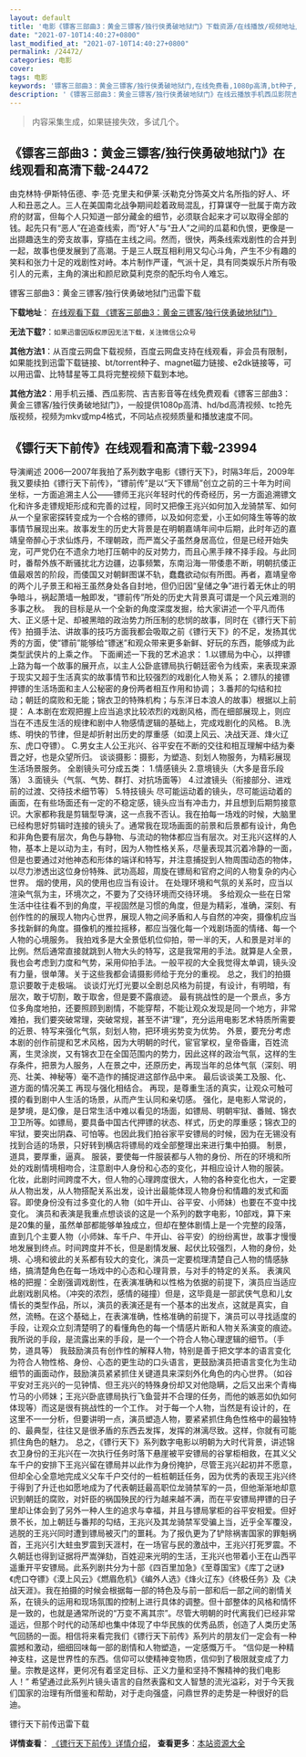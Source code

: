 ```yaml
---
layout: default
title: '电影《镖客三部曲3：黄金三镖客/独行侠勇破地狱门》下载资源/在线播放/视频地址/1080p/高清/蓝光'
date: "2021-07-10T14:40:27+0800"
last_modified_at: "2021-07-10T14:40:27+0800"
permalink: /24472/
categories: 电影
cover:
tags: 电影
keywords: '镖客三部曲3：黄金三镖客/独行侠勇破地狱门,在线免费看,1080p高清,bt种子,torrent,百度云盘,magnet,磁力链,迅雷下载资源'
description: '《镖客三部曲3：黄金三镖客/独行侠勇破地狱门》在线云播放手机西瓜影院吉吉影音免费看，1080p高清bd/hd未删减完整版和tc抢先枪版，mkv/mp4格式，附带bt/torrent种子、magnet/磁力链、百度云盘、网盘资源迅雷下载链接'
---
```


>内容采集生成，如果链接失效，多试几个。


## 《镖客三部曲3：黄金三镖客/独行侠勇破地狱门》在线观看和高清下载-24472

由克林特·伊斯特伍德、李·范&middot;克里夫和伊莱·沃勒克分饰英文片名所指的好人、坏人和丑恶之人。三人在美国南北战争期间趁着政局混乱，打算谋夺一批属于南方政府的财富，但每个人只知道一部分藏金的细节，必须联合起来才可以取得全部的钱。起先只有&ldquo;恶人”在追查线索，而&ldquo;好人”与&ldquo;丑人”之间的瓜葛和仇恨，更像是一出撷趣迭生的旁支故事，穿插在主线之间。然而，很快，两条线索戏剧性的合并到一起，故事也便发展到了高潮。于是三人既互相利用又勾心斗角，产生不少有趣的笑料和张力十足的戏剧性对峙。本片制作严谨，气派十足，具有同类娱乐片所有吸引人的元素，主角的演出和颜尼欧莫利克奈的配乐均令人难忘。


镖客三部曲3：黄金三镖客/独行侠勇破地狱门迅雷下载

**下载地址**： [在线观看下载 《镖客三部曲3：黄金三镖客/独行侠勇破地狱门》](https://www.993dy.com//vod-detail-id-23718.html) 


**无法下载?**：`如果迅雷因版权原因无法下载，关注微信公众号 `

**其他方法1**：从百度云网盘下载视频，百度云网盘支持在线观看，非会员有限制，如果能找到迅雷下载链接、bt/torrent种子、magnet磁力链接、e2dk链接等，可以用迅雷、比特彗星等工具将完整视频下载到本地。

**其他方法2**：用手机云播、西瓜影院、吉吉影音等在线免费观看《镖客三部曲3：黄金三镖客/独行侠勇破地狱门》，一般提供1080p高清、hd/bd高清视频、tc抢先版视频，视频为mkv或mp4格式，不同站点视频质量和播放速度不同。


## 《镖行天下前传》在线观看和高清下载-23994

导演阐述 2006—2007年我拍了系列数字电影《镖行天下》，时隔3年后，2009年我又要续拍《镖行天下前传》，“镖前传&rdquo;是以“天下镖局”创立之前的三十年为时间坐标，一方面追溯主人公&mdash;—镖师王兆兴年轻时代的传奇经历，另一方面追溯镖文化和许多走镖规矩形成和完善的过程，同时又把像王兆兴如何加入龙骑禁军、如何从一个皇家密探转变成为一个合格的镖师，以及如何恋爱，小王如何降生等等的故事情节展现出来。故事发生的历史大背景是在明朝嘉靖年间中后期，此时年迈的嘉靖皇帝醉心于求仙炼丹，不理朝政，而严嵩父子虽然身居高位，但是已经开始失宠，可严党仍在不遗余力地打压朝中的反对势力，而且心黑手辣不择手段。与此同时，番帮外族不断骚扰北方边疆，边事频繁，东南沿海一带倭患不断，明朝抗倭正值最艰苦的阶段，而倭国又对朝鲜图谋不轨，蠢蠢欲动似有所图。再者，嘉靖皇帝的两个儿子景王和裕王虽然身处各自封地，但仍旧因&ldquo;皇储之争”进行着无休止的明争暗斗，祸起萧墙一触即发，“镖前传&rdquo;所处的历史大背景真可谓是一个风云难测的多事之秋。　我的目标是从一个全新的角度深度发掘，给大家讲述一个平凡而伟大、正义感十足、却被黑暗的政治势力所压制的悲悯的故事，同时在《镖行天下前传》拍摄手法、讲故事的技巧方面我都会吸取之前《镖行天下》的不足，发扬其优秀的方面，使&ldquo;镖前”能够给&ldquo;镖迷”和观众带来更多新鲜、好玩的东西，能够成为此类型武侠片的上乘之作。 下面阐述一下我的艺术追求： 1.以镖局为中心，以押镖上路为每一个故事的展开点，以主人公卧底镖局执行朝廷密令为线索，来表现来源于现实又超于生活真实的故事情节和比较强烈的戏剧化人物关系； 2.镖队的接镖押镖的生活场面和主人公秘密的身份两者相互作用和协调； 3.番邦的勾结和拉动；朝廷的腐败和无能；锦衣卫的特殊机构；与东洋日本浪人的故事）根据以上前提： A.本剧在宏观把握上应当追求比较浓烈的戏剧风格，而在细部展现上，则应当在不违反生活的规律和剧中人物感情逻辑的基础上，完成戏剧化的风格。 B.洗练、明快的节律，但是却折射出历史的厚重感（如漠上风云、决战天涯、烽火辽东、虎口夺镖）。 C.男女主人公王兆兴、谷平安在不断的交往和相互理解中结为秦晋之好，也是众望所归。 谈谈摄影：摄影，为塑造、刻划人物服务，为精彩展现生活场景服务。 全剧镜头可分成五类： 1.情感镜头 2.意境镜头（大多是音乐段落） 3.面镜头（气氛、气势、群打、对抗场面等） 4.过渡镜头（衔接部分、进戏前的过渡、交待技术细节等） 5.特技镜头 尽可能运动着的镜头，尽可能运动着的画面，在有些场面还有一定的不稳定感，镜头应当有冲击力，并且想到后期剪接意识。大家都称我是剪辑型导演，这一点我不否认。我在拍每一场戏的时候，大脑里已经构思好剪辑时连接的镜头了。通常我在现场画面的前景和后景都有设计，角色和非角色要有层次，角色与静物、与流动的物体都应当有层次。对王兆兴这样的人物，基本上是以动为主，有时，因为人物性格关系，尽量表现其沉着冷静的一面，但是也要通过对他神态和形体的端详和特写，并注意捕捉到人物周围动态的物体，以尽力渗透出这位身份特殊、武功高超，周旋在镖局和官府之间的人物复杂的内心世界。 烟的使用，风的使用也应当有设计。 在处理环境和气氛的关系时，应当以渲染气氛为主，环境次之，不要为了交待环境而交待环境。 多给观众一些在日常生活中往往看不到的角度，平视固然是习惯的角度，但是为精彩，准确，深刻、有创作性的的展现人物内心世界，展现人物之间矛盾和人与自然的冲突，摄像机应当多找新鲜的角度。摄像机的推拉摇移，都应当强化每一个戏剧场面的情绪、每一个人物的心境服务。 我拍戏多是大全景低机位仰拍，带一半的天，人和景是对半的比例。然后通常直接就跳到人物大头的特写，这是我常用的手法。就算是人全景，我也会考虑到力度和气势，采用仰拍手法。一般平视的大全我觉得太单调，镜头没有力量，很单薄。关于这些我都会请摄影师给于充分的重视。 总之，我们的拍摄意识要敢于走极端。 谈谈灯光灯光要以全剧总风格为前提，有设计，有明暗，有层次，敢于切割，敢于取舍，但是要不露痕迹。 最有挑战性的是一个景点，多方位多角度地拍，还要照顾到剧情，不能穿帮，不能让观众发现是同一个地方，非常难拍，我们要突破常理，突破常规，甚至不讲“理&rdquo;，充分运用电影艺术特质所需要的近景、特写来强化气氛，刻划人物，把环境劣势变为优势。 外景，要充分考虑本剧的创作前提和艺术风格，因为大明朝的时代，宦官掌权，皇帝昏庸，百姓流离，生灵涂炭，又有锦衣卫在全国范围内的势力，因此这样的政治气氛，这样的生存条件，把景为人服务，人在景之中，还原历史，再现当年的总体气氛（深刻、明亮、壮美、神秘等）毫不造作的捕捉进这部作品中来。 最后谈谈美工及服、化、道方面的情况美工 再现与强化相结合。 再现，是尊重生活的真实，让观众可触可摸的看到剧中人生活的场景，从而产生认同和亲切感。 强化，是电影人常说的，是梦境，是幻像，是日常生活中难以看见的场面，如镖局、明朝牢狱、番贼、锦衣卫卫所等。如镖局，要具备中国古代押镖的状态、样式，历史的厚重感；锦衣卫的牢狱，要突出阴森、可怕等。也因此我们拍谷家平安镖局的时候，因为在无锡没有找到合适的场景，只好转到横店将镖局的戏全部整理出来进行集中拍摄。 制景，道具，要厚重，逼真。 服装，要使每一件服装都与人物的身份、所在的环境和所处的戏剧情境相吻合，注意剧中人身份和心态的变化，并相应设计人物的服装。 化妆，此剧时间跨度不大，但人物的心理跨度很大，人物的各种变化也大，一定要从人物出发，从人物搭配关系出发，设计出最能体现人物身份和情趣的发式和面容。即使身份没有过多变化的人物（如牛开山、谷平安、小师妹）也要在不变中找变化。 演员和表演是我重点想谈谈的这是一个系列的数字电影，10部戏，算下来是20集的量，虽然单部都能够单独成立，但却在整体剧情上是一个完整的段落，直到几个主要人物（小师妹、车千户、牛开山、谷平安）的纷纷离世，故事才慢慢地发展到终点。时间跨度并不长，但是剧情发展、起伏比较强烈，人物的身份，处境、心境和彼此的关系都有较大的变化，演员一定要梳理清楚自己人物的情感脉络，搞清楚角色在每一场戏中的心态和心理背景，与对手的特定的关系。 表演风格的把握：全剧强调戏剧性，在表演准确和以性格为依据的前提下，演员应当适应此剧戏剧风格。（冲突的浓烈，感情的碰撞）但是，这毕竟是一部武侠气息和儿女情长的类型作品，所以，演员的表演还是有一个基本的出发点，这就是真实，自然，流畅。在这个基础上，在表演准确，性格准确的前提下，演员可以寻找适度的手段，让观众立刻清楚明了的看懂角色的每一个情感片断和人物关系演变的痕迹。我所说的手段，是流露出来的手段，是一个一个符合人物心理逻辑的细节。（手势，道具等） 我鼓励演员有创作性的解释人物，特别是善于把文学本的语言变化为符合人物性格、身份、心态的更生动的口头语言，更鼓励演员把语言变化为生动细节的画面动作，鼓励演员紧紧抓住关键道具来深刻外化角色的内心世界。（如谷平安对王兆兴的一见钟情、但王兆兴的特殊身份却又对他隐瞒，之后又出来个青梅竹马的小师妹；王兆兴卧底镖局执行飞鱼营并不合理的任务，而他的嫉恶如仇如何体现等）而这是很有挑战性的一个工作。 对于每一个人物，当然是有设计的，在这里不一一分析，但要讲明一点，演员塑造人物，要紧紧抓住角色性格中的最独特的、最典型，往往又是很矛盾的东西去发挥，发挥的淋漓尽致。这样，你就有可能抓住角色的魅力。 总之，《镖行天下》系列数字电影以明朝为大时代背景，讲述锦衣卫身份的王兆兴在一次执行任务时落下悬崖被平安镖局的谷掌柜相救，在其义父车千户的安排下王兆兴留在镖局并以此作为身份掩护，尽管王兆兴起初并不愿意，但却全心全意地完成义父车千户交付的一桩桩朝廷任务，因为优秀的表现王兆兴终于得到了升迁也如愿地成为了代表朝廷最高职位龙骑禁军的一员，但他渐渐地却意识到朝廷的腐败，对奸臣的祸国殃民的行为越来越不满，而在平安镖局押镖的日子里却让体会到了另外一种人生的追求与幸福，并且与镖局掌柜的谷平安相爱。但好景不长，加上朝廷与番邦的勾结，王兆兴及其龙骑禁军受骗上当，近乎全军覆没，逃脱的王兆兴同时遭到镖局被灭门的噩耗。为了报仇更为了铲除祸害国家的罪魁祸首，王兆兴引大蛀虫罗震到天涯村，在一场官与民的激战中，王兆兴打死罗震。不久朝廷也得到证据将严嵩弹劾，百姓迎来光明的生活，王兆兴也带着小王在山西平遥重开平安镖局。此系列剧共分为十部《四百里加急》《至尊国宝》《库丁之谜》《虎口夺镖》《漠上风云》《燃眉危机》《编外人选》《烽火辽东》《终极任务》及《决战天涯》。我在拍摄的时候会根据每一部的特色及与前一部和后一部之间的剧情关系，在镜头的运用和现场氛围的控制上进行具体的调整。但十部整体的风格和情怀是一致的，也就是通常所说的“万变不离其宗”。尽管大明朝的时代离我们已经非常遥远，但那个时代的动荡却也集中体现了中华民族的优秀品质，创造了人类历史荡气回肠的一面。相信将来看完我们《镖行天下前传》系列片的朋友们一定会有一种震撼和激动，细细回味每一部的剧情和人物塑造，一定感慨万千。 “信仰是一种精神支柱，这是世界性的东西。信仰可以使精神变物质，信仰到了极限就变成了力量。宗教是这样，更何况有着坚定目标、正义力量和坚持不懈精神的我们电影人！&rdquo; 希望通过此系列片镜头语言的自然表露和文人智慧的流光溢彩，对于今天我们国家的治理有所借鉴和帮助，对于走向强盛，问鼎世界的走势是一种很好的启迪。


镖行天下前传迅雷下载

**详情查看**： [《镖行天下前传》详情介绍](/movie/23994/)， **查看更多**：[本站资源大全](/movie/t/all/)

